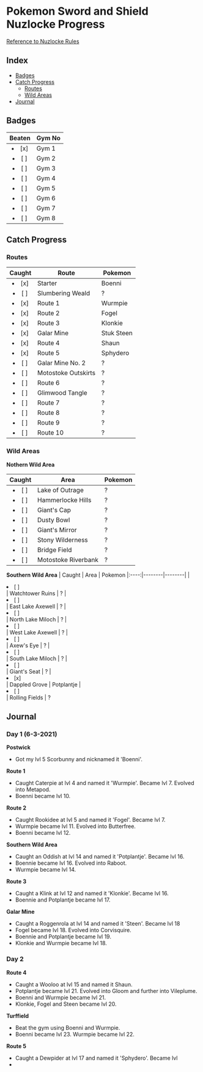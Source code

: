 # Pokemon Sword and Shield Nuzlocke Progress
[Reference to Nuzlocke Rules](https://github.com/Tonylaats/Nuzlocke-Sword-and-Shield/blob/main/Rules.md)

## Index
* [Badges](#badges)
* [Catch Progress](#catch-progress)
  * [Routes](#routes)
  * [Wild Areas](#wild-areas) 
* [Journal](#journal) 

## Badges

| Beaten | Gym No 
|:----:|--------|
| <li> [x] </li> | Gym 1
| <li> [ ] </li> | Gym 2
| <li> [ ] </li> | Gym 3
| <li> [ ] </li> | Gym 4
| <li> [ ] </li> | Gym 5
| <li> [ ] </li> | Gym 6
| <li> [ ] </li> | Gym 7
| <li> [ ] </li> | Gym 8

## Catch Progress
### Routes

| Caught | Route | Pokemon
|:----:|--------|--------|
| <li> [x] </li> | Starter | Boenni
| <li> [ ] </li> | Slumbering Weald | ?
| <li> [x] </li> | Route 1 | Wurmpie
| <li> [x] </li> | Route 2 | Fogel
| <li> [x] </li> | Route 3 | Klonkie
| <li> [x] </li> | Galar Mine | Stuk Steen
| <li> [x] </li> | Route 4 | Shaun
| <li> [x] </li> | Route 5 | Sphydero
| <li> [ ] </li> | Galar Mine No. 2 | ?
| <li> [ ] </li> | Motostoke Outskirts | ?
| <li> [ ] </li> | Route 6 | ?
| <li> [ ] </li> | Glimwood Tangle | ?
| <li> [ ] </li> | Route 7 | ?
| <li> [ ] </li> | Route 8 | ?
| <li> [ ] </li> | Route 9 | ?
| <li> [ ] </li> | Route 10 | ?

### Wild Areas
**Nothern Wild Area** 

| Caught | Area | Pokemon
|:----:|--------|--------|
| <li> [ ] </li> | Lake of Outrage | ?
| <li> [ ] </li> | Hammerlocke Hills | ?
| <li> [ ] </li> | Giant's Cap | ?
| <li> [ ] </li> | Dusty Bowl | ?
| <li> [ ] </li> | Giant's Mirror | ?
| <li> [ ] </li> | Stony Wilderness | ?
| <li> [ ] </li> | Bridge Field | ?
| <li> [ ] </li> | Motostoke Riverbank | ?

**Southern Wild Area**
| Caught | Area | Pokemon
|:----:|--------|--------|
| <li> [ ] </li> | Watchtower Ruins | ?
| <li> [ ] </li> | East Lake Axewell | ?
| <li> [ ] </li> | North Lake Miloch | ?
| <li> [ ] </li> | West Lake Axewell | ?
| <li> [ ] </li> | Axew's Eye | ?
| <li> [ ] </li> | South Lake Miloch | ?
| <li> [ ] </li> | Giant's Seat | ?
| <li> [x] </li> | Dappled Grove | Potplantje
| <li> [ ] </li> | Rolling Fields | ?

## Journal
### Day 1 (6-3-2021)
**Postwick**
* Got my lvl 5 Scorbunny and nicknamed it 'Boenni'. 

**Route 1**
* Caught Caterpie at lvl 4 and named it 'Wurmpie'. Became lvl 7. Evolved into Metapod.
* Boenni became lvl 10.

**Route 2**
* Caught Rookidee at lvl 5 and named it 'Fogel'. Became lvl 7.
* Wurmpie became lvl 11. Evolved into Butterfree. 
* Boenni became lvl 12.

**Southern Wild Area**
* Caught an Oddish at lvl 14 and named it 'Potplantje'. Became lvl 16.
* Boennie became lvl 16. Evolved into Raboot.
* Wurmpie became lvl 14.

**Route 3**
* Caught a Klink at lvl 12 and named it 'Klonkie'. Became lvl 16.
* Boennie and Potplantje became lvl 17.

**Galar Mine**
* Caught a Roggenrola at lvl 14 and named it 'Steen'. Became lvl 18
* Fogel became lvl 18. Evolved into Corvisquire.
* Boennie and Potplantje became lvl 19.
* Klonkie and Wurmpie became lvl 18.

### Day 2
**Route 4**
* Caught a Wooloo at lvl 15 and named it Shaun.
* Potplantje became lvl 21. Evolved into Gloom and further into Vileplume.
* Boenni and Wurmpie became lvl 21.
* Klonkie, Fogel and Steen became lvl 20.

**Turffield**
* Beat the gym using Boenni and Wurmpie.
* Boenni became lvl 23. Wurmpie became lvl 22.

**Route 5**
* Caught a Dewpider at lvl 17 and named it 'Sphydero'. Became lvl
* 











